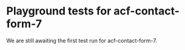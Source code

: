 # Playground tests for acf-contact-form-7
We are still awaiting the first test run for acf-contact-form-7.
